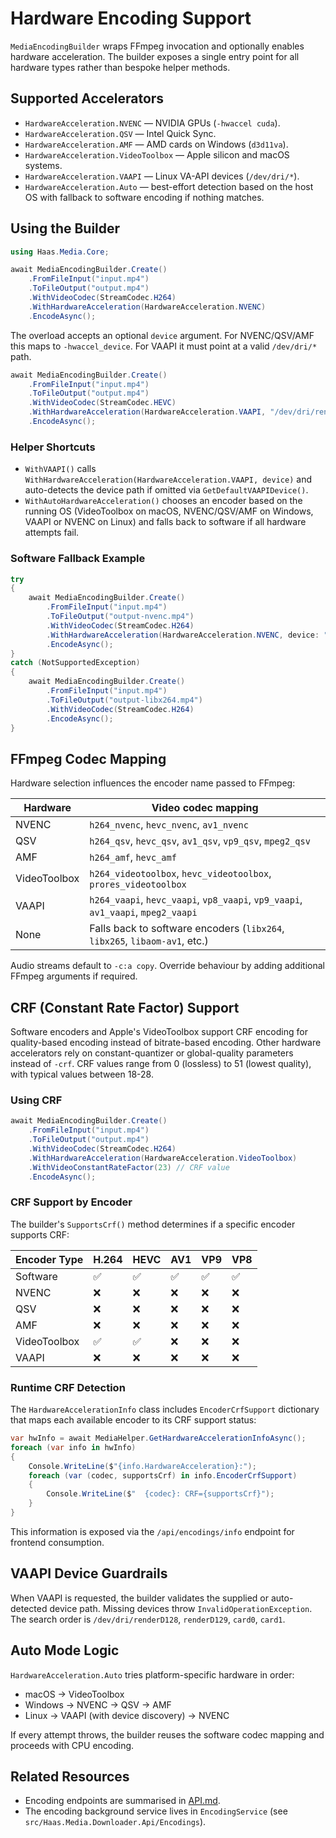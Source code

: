 # Hardware Encoding Support

`MediaEncodingBuilder` wraps FFmpeg invocation and optionally enables hardware acceleration. The builder exposes a single entry point for all hardware types rather than bespoke helper methods.

## Supported Accelerators

- `HardwareAcceleration.NVENC` — NVIDIA GPUs (`-hwaccel cuda`).
- `HardwareAcceleration.QSV` — Intel Quick Sync.
- `HardwareAcceleration.AMF` — AMD cards on Windows (`d3d11va`).
- `HardwareAcceleration.VideoToolbox` — Apple silicon and macOS systems.
- `HardwareAcceleration.VAAPI` — Linux VA-API devices (`/dev/dri/*`).
- `HardwareAcceleration.Auto` — best-effort detection based on the host OS with fallback to software encoding if nothing matches.

## Using the Builder

```csharp
using Haas.Media.Core;

await MediaEncodingBuilder.Create()
    .FromFileInput("input.mp4")
    .ToFileOutput("output.mp4")
    .WithVideoCodec(StreamCodec.H264)
    .WithHardwareAcceleration(HardwareAcceleration.NVENC)
    .EncodeAsync();
```

The overload accepts an optional `device` argument. For NVENC/QSV/AMF this maps to `-hwaccel_device`. For VAAPI it must point at a valid `/dev/dri/*` path.

```csharp
await MediaEncodingBuilder.Create()
    .FromFileInput("input.mp4")
    .ToFileOutput("output.mp4")
    .WithVideoCodec(StreamCodec.HEVC)
    .WithHardwareAcceleration(HardwareAcceleration.VAAPI, "/dev/dri/renderD129")
    .EncodeAsync();
```

### Helper Shortcuts

- `WithVAAPI()` calls `WithHardwareAcceleration(HardwareAcceleration.VAAPI, device)` and auto-detects the device path if omitted via `GetDefaultVAAPIDevice()`.
- `WithAutoHardwareAcceleration()` chooses an encoder based on the running OS (VideoToolbox on macOS, NVENC/QSV/AMF on Windows, VAAPI or NVENC on Linux) and falls back to software if all hardware attempts fail.

### Software Fallback Example

```csharp
try
{
    await MediaEncodingBuilder.Create()
        .FromFileInput("input.mp4")
        .ToFileOutput("output-nvenc.mp4")
        .WithVideoCodec(StreamCodec.H264)
        .WithHardwareAcceleration(HardwareAcceleration.NVENC, device: "0")
        .EncodeAsync();
}
catch (NotSupportedException)
{
    await MediaEncodingBuilder.Create()
        .FromFileInput("input.mp4")
        .ToFileOutput("output-libx264.mp4")
        .WithVideoCodec(StreamCodec.H264)
        .EncodeAsync();
}
```

## FFmpeg Codec Mapping

Hardware selection influences the encoder name passed to FFmpeg:

| Hardware     | Video codec mapping                                                              |
| ------------ | -------------------------------------------------------------------------------- |
| NVENC        | `h264_nvenc`, `hevc_nvenc`, `av1_nvenc`                                          |
| QSV          | `h264_qsv`, `hevc_qsv`, `av1_qsv`, `vp9_qsv`, `mpeg2_qsv`                        |
| AMF          | `h264_amf`, `hevc_amf`                                                           |
| VideoToolbox | `h264_videotoolbox`, `hevc_videotoolbox`, `prores_videotoolbox`                  |
| VAAPI        | `h264_vaapi`, `hevc_vaapi`, `vp8_vaapi`, `vp9_vaapi`, `av1_vaapi`, `mpeg2_vaapi` |
| None         | Falls back to software encoders (`libx264`, `libx265`, `libaom-av1`, etc.)       |

Audio streams default to `-c:a copy`. Override behaviour by adding additional FFmpeg arguments if required.

## CRF (Constant Rate Factor) Support

Software encoders and Apple's VideoToolbox support CRF encoding for quality-based encoding instead of bitrate-based encoding. Other hardware accelerators rely on constant-quantizer or global-quality parameters instead of `-crf`. CRF values range from 0 (lossless) to 51 (lowest quality), with typical values between 18-28.

### Using CRF

```csharp
await MediaEncodingBuilder.Create()
    .FromFileInput("input.mp4")
    .ToFileOutput("output.mp4")
    .WithVideoCodec(StreamCodec.H264)
    .WithHardwareAcceleration(HardwareAcceleration.VideoToolbox)
    .WithVideoConstantRateFactor(23) // CRF value
    .EncodeAsync();
```

### CRF Support by Encoder

The builder's `SupportsCrf()` method determines if a specific encoder supports CRF:

| Encoder Type | H.264 | HEVC | AV1 | VP9 | VP8 |
|--------------|-------|------|-----|-----|-----|
| Software     | ✅    | ✅   | ✅  | ✅  | ✅  |
| NVENC        | ❌    | ❌   | ❌  | ❌  | ❌  |
| QSV          | ❌    | ❌   | ❌  | ❌  | ❌  |
| AMF          | ❌    | ❌   | ❌  | ❌  | ❌  |
| VideoToolbox | ✅    | ✅   | ❌  | ❌  | ❌  |
| VAAPI        | ❌    | ❌   | ❌  | ❌  | ❌  |

### Runtime CRF Detection

The `HardwareAccelerationInfo` class includes `EncoderCrfSupport` dictionary that maps each available encoder to its CRF support status:

```csharp
var hwInfo = await MediaHelper.GetHardwareAccelerationInfoAsync();
foreach (var info in hwInfo)
{
    Console.WriteLine($"{info.HardwareAcceleration}:");
    foreach (var (codec, supportsCrf) in info.EncoderCrfSupport)
    {
        Console.WriteLine($"  {codec}: CRF={supportsCrf}");
    }
}
```

This information is exposed via the `/api/encodings/info` endpoint for frontend consumption.

## VAAPI Device Guardrails

When VAAPI is requested, the builder validates the supplied or auto-detected device path. Missing devices throw `InvalidOperationException`. The search order is `/dev/dri/renderD128`, `renderD129`, `card0`, `card1`.

## Auto Mode Logic

`HardwareAcceleration.Auto` tries platform-specific hardware in order:

- macOS → VideoToolbox
- Windows → NVENC → QSV → AMF
- Linux → VAAPI (with device discovery) → NVENC

If every attempt throws, the builder reuses the software codec mapping and proceeds with CPU encoding.

## Related Resources

- Encoding endpoints are summarised in [API.md](../API.md).
- The encoding background service lives in `EncodingService` (see `src/Haas.Media.Downloader.Api/Encodings`).
